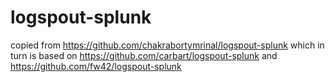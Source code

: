 # logspout-splunk
copied from https://github.com/chakrabortymrinal/logspout-splunk
which in turn is based on https://github.com/carbart/logspout-splunk and https://github.com/fw42/logspout-splunk 
